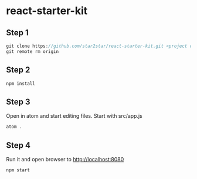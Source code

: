 react-starter-kit
=================

Step 1
------

```javascript
git clone https://github.com/star2star/react-starter-kit.git <project directory>
git remote rm origin
```

Step 2
------

```javascript
npm install
```

Step 3
------

Open in atom and start editing files. Start with src/app.js

```javascript
atom .
```

Step 4
------

Run it and open browser to [http://localhost:8080](http://localhost:8080)

```javascript
npm start
```
